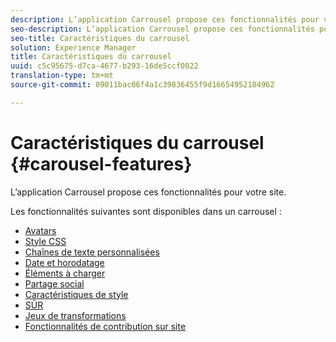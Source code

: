 ```yaml
---
description: L’application Carrousel propose ces fonctionnalités pour votre site.
seo-description: L’application Carrousel propose ces fonctionnalités pour votre site.
seo-title: Caractéristiques du carrousel
solution: Experience Manager
title: Caractéristiques du carrousel
uuid: c5c95675-d7ca-4677-b293-16de5ccf0022
translation-type: tm+mt
source-git-commit: 09011bac06f4a1c39836455f9d16654952184962

---
```



# Caractéristiques du carrousel {#carousel-features}

L’application Carrousel propose ces fonctionnalités pour votre site.

Les fonctionnalités suivantes sont disponibles dans un carrousel :

* [Avatars](/help/using/c-features-livefyre/c-styling-features/c-avatars.md#c_avatars)
* [Style CSS](/help/using/c-features-livefyre/c-styling-features/c-css-styling-branding.md#c_css_styling_branding)
* [Chaînes de texte personnalisées](/help/using/c-features-livefyre/c-custom-text-strings.md#c_custom_text_strings)
* [Date et horodatage](/help/using/c-features-livefyre/c-styling-features/c-date-and-timestamp.md#c_date_and_timestamp)
* [Éléments à charger](/help/using/c-features-livefyre/c-content-behavior-features/c-content-behavior-features.md#section_q5w_mzl_d1b)
* [Partage social](/help/using/c-features-livefyre/c-social-sharing/c-social-sharing.md#c_social_sharing)
* [Caractéristiques de style](/help/using/c-features-livefyre/c-styling-features/c-styling-features.md#c_styling_features)
* [SÛR](/help/using/c-features-livefyre/c-about-moderation/c-moderation.md#c_moderation)
* [Jeux de transformations](/help/using/c-settings-other/c-translation-sets/c-translation-sets.md#c_translation_sets)
* [Fonctionnalités de contribution sur site](/help/using/c-features-livefyre/c-on-site-contribution-features.md#section_vzs_t2s_d1b)

